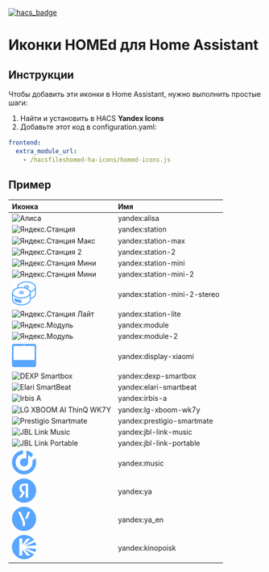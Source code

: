 [![hacs_badge](https://img.shields.io/badge/HACS-Default-orange.svg?style=for-the-badge)](https://github.com/hacs/integration)

# Иконки HOMEd для Home Assistant

## Инструкции
Чтобы добавить эти иконки в Home Assistant, нужно выполнить простые шаги:

1. Найти и установить в HACS **Yandex Icons**
2. Добавьте этот код в configuration.yaml:

```yaml
frontend:
  extra_module_url:
    - /hacsfileshomed-ha-icons/homed-icons.js 
```

## Пример

| Иконка                                                                                                                                                      | Имя                             |
|:------------------------------------------------------------------------------------------------------------------------------------------------------------|:--------------------------------|
| ![Алиса](https://raw.githubusercontent.com/iswitch/ha-yandex-icons/master/docs/alisa.svg "Алиса")                                                           | yandex:alisa                    |
| ![Яндекс.Станция](https://raw.githubusercontent.com/iswitch/ha-yandex-icons/master/docs/station.svg "Яндекс.Станция")                                       | yandex:station                  |
| ![Яндекс.Станция Макс](https://raw.githubusercontent.com/iswitch/ha-yandex-icons/master/docs/station-max.svg "Яндекс.Станция Макс")                         | yandex:station-max              |
| ![Яндекс.Станция 2](https://raw.githubusercontent.com/iswitch/ha-yandex-icons/master/docs/station-2.svg "Яндекс.Станция 2")                                 | yandex:station-2                |
| ![Яндекс.Станция Мини](https://raw.githubusercontent.com/iswitch/ha-yandex-icons/master/docs/station-mini.svg "Яндекс.Станция Мини")                        | yandex:station-mini             |
| ![Яндекс.Станция Мини](https://raw.githubusercontent.com/iswitch/ha-yandex-icons/master/docs/station-mini-2.svg "Яндекс.Станция Мини 2")                    | yandex:station-mini-2           |
| ![Яндекс.Станция Мини](https://raw.githubusercontent.com/iswitch/ha-yandex-icons/master/docs/station-mini-2-stereo.svg "Яндекс.Станция Мини 2 (Стерео)")    | yandex:station-mini-2-stereo    |
| ![Яндекс.Станция Лайт](https://raw.githubusercontent.com/iswitch/ha-yandex-icons/master/docs/station-lite.svg "Яндекс.Станция Лайт")                        | yandex:station-lite             |
| ![Яндекс.Модуль](https://raw.githubusercontent.com/iswitch/ha-yandex-icons/master/docs/module.svg "Яндекс.Модуль")                                          | yandex:module                   |
| ![Яндекс.Модуль](https://raw.githubusercontent.com/iswitch/ha-yandex-icons/master/docs/module-2.svg "Яндекс.Модуль 2")                                      | yandex:module-2                 |
| ![Дисплей Xiaomi](https://raw.githubusercontent.com/iswitch/ha-yandex-icons/master/docs/display-xiaomi.svg "Дисплей Xiaomi")                                | yandex:display-xiaomi           |
| ![DEXP Smartbox](https://raw.githubusercontent.com/iswitch/ha-yandex-icons/master/docs/dexp-smartbox.svg "DEXP Smartbox")                                   | yandex:dexp-smartbox            |
| ![Elari SmartBeat](https://raw.githubusercontent.com/iswitch/ha-yandex-icons/master/docs/elari-smartbeat.svg "Elari SmartBeat")                             | yandex:elari-smartbeat          |
| ![Irbis A](https://raw.githubusercontent.com/iswitch/ha-yandex-icons/master/docs/irbis-a.svg "Irbis A")                                                     | yandex:irbis-a                  |
| ![LG XBOOM AI ThinQ WK7Y](https://raw.githubusercontent.com/iswitch/ha-yandex-icons/master/docs/lg-xboom-wk7y.svg "LG XBOOM AI ThinQ WK7Y")                 | yandex:lg-xboom-wk7y            |
| ![Prestigio Smartmate](https://raw.githubusercontent.com/iswitch/ha-yandex-icons/master/docs/prestigio-smartmate.svg "Prestigio Smartmate")                 | yandex:prestigio-smartmate      |
| ![JBL Link Music](https://raw.githubusercontent.com/iswitch/ha-yandex-icons/master/docs/jbl-link-music.svg "JBL Link Music")                                | yandex:jbl-link-music           |
| ![JBL Link Portable](https://raw.githubusercontent.com/iswitch/ha-yandex-icons/master/docs/jbl-link-portable.svg "JBL Link Portable")                       | yandex:jbl-link-portable        |
| ![Яндекс.Музыка](https://raw.githubusercontent.com/iswitch/ha-yandex-icons/master/docs/music.svg "Музыка")                                                  | yandex:music                    |
| ![Логотип RU](https://raw.githubusercontent.com/iswitch/ha-yandex-icons/master/docs/ya.svg "Логотип RU")                                                    | yandex:ya                       |
| ![Логотип EN](https://raw.githubusercontent.com/iswitch/ha-yandex-icons/master/docs/ya_en.svg "Логотип EN")                                                 | yandex:ya_en                    |
| ![Кинопоиск](https://raw.githubusercontent.com/iswitch/ha-yandex-icons/master/docs/kinopoisk.svg "Кинопоиск")                                               | yandex:kinopoisk                |

